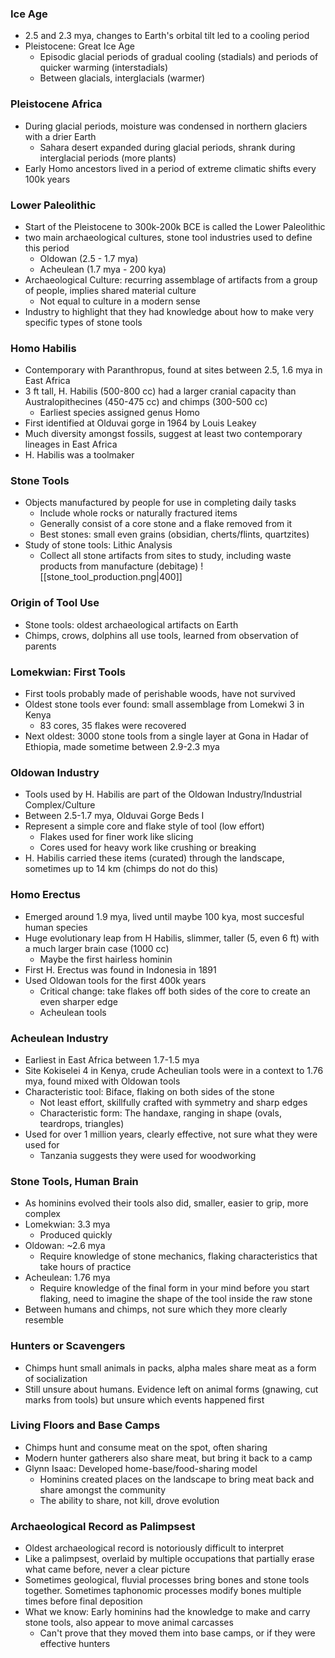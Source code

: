 ### Ice Age
 - 2.5 and 2.3 mya, changes to Earth's orbital tilt led to a cooling period
 - Pleistocene: Great Ice Age
	 - Episodic glacial periods of gradual cooling (stadials) and periods of quicker warming (interstadials)
	 - Between glacials, interglacials (warmer)

### Pleistocene Africa
 - During glacial periods, moisture was condensed in northern glaciers with a drier Earth
	 - Sahara desert expanded during glacial periods, shrank during interglacial periods (more plants)
 - Early Homo ancestors lived in a period of extreme climatic shifts every 100k years

### Lower Paleolithic
 - Start of the Pleistocene to 300k-200k BCE is called the Lower Paleolithic
 - two main archaeological cultures, stone tool industries used to define this period
	 - Oldowan (2.5 - 1.7 mya)
	 - Acheulean (1.7 mya - 200 kya)
 - Archaeological Culture: recurring assemblage of artifacts from a group of people, implies shared material culture
	 - Not equal to culture in a modern sense
 - Industry to highlight that they had knowledge about how to make very specific types of stone tools

### Homo Habilis
 - Contemporary with Paranthropus, found at sites between 2.5, 1.6 mya in East Africa
 - 3 ft tall, H. Habilis (500-800 cc) had a larger cranial capacity than Australopithecines (450-475 cc) and chimps (300-500 cc)
	 - Earliest species assigned genus Homo
 - First identified at Olduvai gorge in 1964 by Louis Leakey
 - Much diversity amongst fossils, suggest at least two contemporary lineages in East Africa
 - H. Habilis was a toolmaker

### Stone Tools
 - Objects manufactured by people for use in completing daily tasks
	 - Include whole rocks or naturally fractured items
	 - Generally consist of a core stone and a flake removed from it
	 - Best stones: small even grains (obsidian, cherts/flints, quartzites)
 - Study of stone tools: Lithic Analysis
	 - Collect all stone artifacts from sites to study, including waste products from manufacture (debitage)
![[stone_tool_production.png|400]]

### Origin of Tool Use
 - Stone tools: oldest archaeological artifacts on Earth
 - Chimps, crows, dolphins all use tools, learned from observation of parents

### Lomekwian: First Tools
 - First tools probably made of perishable woods, have not survived
 - Oldest stone tools ever found: small assemblage from Lomekwi 3 in Kenya
	 - 83 cores, 35 flakes were recovered
 - Next oldest: 3000 stone tools from a single layer at Gona in Hadar of Ethiopia, made sometime between 2.9-2.3 mya

### Oldowan Industry
 - Tools used by H. Habilis are part of the Oldowan Industry/Industrial Complex/Culture
 - Between 2.5-1.7 mya, Olduvai Gorge Beds I
 - Represent a simple core and flake style of tool (low effort)
	 - Flakes used for finer work like slicing
	 - Cores used for heavy work like crushing or breaking
 - H. Habilis carried these items (curated) through the landscape, sometimes up to 14 km (chimps do not do this)

### Homo Erectus
 - Emerged around 1.9 mya, lived until maybe 100 kya, most succesful human species
 - Huge evolutionary leap from H Habilis, slimmer, taller (5, even 6 ft) with a much larger brain case (1000 cc)
	 - Maybe the first hairless hominin
 - First H. Erectus was found in Indonesia in 1891
 - Used Oldowan tools for the first 400k years
	 - Critical change: take flakes off both sides of the core to create an even sharper edge
	 - Acheulean tools

### Acheulean Industry
 - Earliest in East Africa between 1.7-1.5 mya
 - Site Kokiselei 4 in Kenya, crude Acheulian tools were in a context to 1.76 mya, found mixed with Oldowan tools
 - Characteristic tool: Biface, flaking on both sides of the stone
	 - Not least effort, skillfully crafted with symmetry and sharp edges
	 - Characteristic form: The handaxe, ranging in shape (ovals, teardrops, triangles)
 - Used for over 1 million years, clearly effective, not sure what they were used for
	 - Tanzania suggests they were used for woodworking

### Stone Tools, Human Brain
 - As hominins evolved their tools also did, smaller, easier to grip, more complex
 - Lomekwian: 3.3 mya
	 - Produced quickly
 - Oldowan: ~2.6 mya
	 - Require knowledge of stone mechanics, flaking characteristics that take hours of practice
 - Acheulean: 1.76 mya
	 - Require knowledge of the final form in your mind before you start flaking, need to imagine the shape of the tool inside the raw stone
- Between humans and chimps, not sure which they more clearly resemble

### Hunters or Scavengers
 - Chimps hunt small animals in packs, alpha males share meat as a form of socialization
 - Still unsure about humans. Evidence left on animal forms (gnawing, cut marks from tools) but unsure which events happened first

### Living Floors and Base Camps
 - Chimps hunt and consume meat on the spot, often sharing
 - Modern hunter gatherers also share meat, but bring it back to a camp
 - Glynn Isaac: Developed home-base/food-sharing model
	 - Hominins created places on the landscape to bring meat back and share amongst the community
	 - The ability to share, not kill, drove evolution

### Archaeological Record as Palimpsest
 - Oldest archaeological record is notoriously difficult to interpret
 - Like a palimpsest, overlaid by multiple occupations that partially erase what came before, never a clear picture
 - Sometimes geological, fluvial processes bring bones and stone tools together. Sometimes taphonomic processes modify bones multiple times before final deposition
 - What we know: Early hominins had the knowledge to make and carry stone tools, also appear to move animal carcasses
	 - Can't prove that they moved them into base camps, or if they were effective hunters